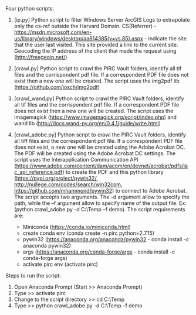 Four python scripts:

1. [ip.py] Python script to filter Windows Server ArcGIS Logs to extrapolate only the cs-ref
outside the Harvard Domain. CS(Referrer) - https://msdn.microsoft.com/en-us/library/windows/desktop/aa814385(v=vs.85).aspx - indicate
the site that the user last visited. This site provided a link to the current site. 
Geocoding the IP address of the client that made the request using (http://freegeoip.net/)

2. [crawl.py] Python script to crawl the PIRC Vault folders, identify all tif files and the corrispondent pdf file. If a correspondent 
PDF file does not exist then a new one will be created. The script uses the img2pdf lib (https://github.com/josch/img2pdf)

3. [crawl_wand.py] Python script to crawl the PIRC Vault folders, identify all tif files and the corrispondent pdf file. If a correspondent 
PDF file does not exist then a new one will be created. The script uses the imagemagick (https://www.imagemagick.org/script/index.php) 
and wand lib (http://docs.wand-py.org/en/0.4.1/guide/write.html)

4. [crawl_adobe.py] Python script to crawl the PIRC Vault folders, identify all tiff files and the correspondent pdf file. If a correspondent PDF file does not exist, a new one will be created using the Adobe Acrobat DC. The PDF will be created using the Adobe Acrobat DC settings. The script uses the Interapplication Communication API (https://www.adobe.com/content/dam/acom/en/devnet/acrobat/pdfs/iac_api_reference.pdf) to create the PDF and this python library (https://pypi.org/project/pywin32/, http://nullege.com/codes/search/win32com, https://github.com/mhammond/pywin32) to connect to Adobe Acrobat.
The script accepts two arguments. The -d argument allow to specify the path, while the –f argument allow to specify name of the output file. Ex: (python crawl_adobe.py -d C:\Temp –f demo). The script requirements are:
	* Miniconda (https://conda.io/miniconda.html)
	* create conda env (conda create -n pirc python=2.7.15)
	* pywin32 (https://anaconda.org/anaconda/pywin32 - conda install -c anaconda pywin32)
	* args (https://anaconda.org/conda-forge/args - conda install -c conda-forge args)
	* activate pirc env (activate pirc)

Steps to run the script:
1. Open Anaconda Prompt (Start >> Anaconda Prompt)
2. Type >> activate pirc
3. Change to the script directory >> cd C:\Temp
4. Type >> python crawl_adobe.py -d C:\Temp –f demo




 